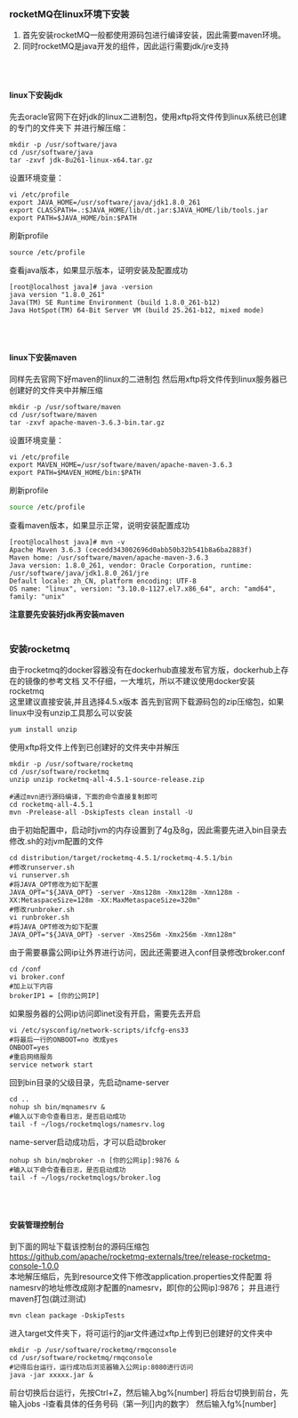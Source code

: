 

### rocketMQ在linux环境下安装
1. 首先安装rocketMQ一般都使用源码包进行编译安装，因此需要maven环境。
2. 同时rocketMQ是java开发的组件，因此运行需要jdk/jre支持

<br><br>
#### linux下安装jdk
先去oracle官网下在好jdk的linux二进制包，使用xftp将文件传到linux系统已创建的专门的文件夹下
并进行解压缩：
```shell script
mkdir -p /usr/software/java
cd /usr/software/java
tar -zxvf jdk-8u261-linux-x64.tar.gz
```
设置环境变量：
```shell script
vi /etc/profile
export JAVA_HOME=/usr/software/java/jdk1.8.0_261
export CLASSPATH=.:$JAVA_HOME/lib/dt.jar:$JAVA_HOME/lib/tools.jar
export PATH=$JAVA_HOME/bin:$PATH
```
刷新profile
```shell script
source /etc/profile
```
查看java版本，如果显示版本，证明安装及配置成功
```shell script
[root@localhost java]# java -version
java version "1.8.0_261"
Java(TM) SE Runtime Environment (build 1.8.0_261-b12)
Java HotSpot(TM) 64-Bit Server VM (build 25.261-b12, mixed mode)
```
<br><br>
#### linux下安装maven
同样先去官网下好maven的linux的二进制包
然后用xftp将文件传到linux服务器已创建好的文件夹中并解压缩
```shell script
mkdir -p /usr/software/maven
cd /usr/software/maven
tar -zxvf apache-maven-3.6.3-bin.tar.gz
```
设置环境变量：
```shell script
vi /etc/profile
export MAVEN_HOME=/usr/software/maven/apache-maven-3.6.3
export PATH=$MAVEN_HOME/bin:$PATH
```
刷新profile
```bash
source /etc/profile
```
查看maven版本，如果显示正常，说明安装配置成功
```shell script
[root@localhost java]# mvn -v
Apache Maven 3.6.3 (cecedd343002696d0abb50b32b541b8a6ba2883f)
Maven home: /usr/software/maven/apache-maven-3.6.3
Java version: 1.8.0_261, vendor: Oracle Corporation, runtime: /usr/software/java/jdk1.8.0_261/jre
Default locale: zh_CN, platform encoding: UTF-8
OS name: "linux", version: "3.10.0-1127.el7.x86_64", arch: "amd64", family: "unix"
```
**注意要先安装好jdk再安装maven**
<br><br>
### 安装rocketmq
由于rocketmq的docker容器没有在dockerhub直接发布官方版，dockerhub上存在的镜像的参考文档
又不仔细，一大堆坑，所以不建议使用docker安装rocketmq
<br>这里建议直接安装,并且选择4.5.x版本
首先到官网下载源码包的zip压缩包，如果linux中没有unzip工具那么可以安装
```shell script
yum install unzip
```
使用xftp将文件上传到已创建好的文件夹中并解压
```shell script
mkdir -p /usr/software/rocketmq
cd /usr/software/rocketmq
unzip unzip rocketmq-all-4.5.1-source-release.zip

#通过mvn进行源码编译，下面的命令直接复制即可
cd rocketmq-all-4.5.1
mvn -Prelease-all -DskipTests clean install -U
```
由于初始配置中，启动时jvm的内存设置到了4g及8g，因此需要先进入bin目录去修改.sh的对jvm配置的文件
```shell script
cd distribution/target/rocketmq-4.5.1/rocketmq-4.5.1/bin
#修改runserver.sh
vi runserver.sh
#将JAVA_OPT修改为如下配置
JAVA_OPT="${JAVA_OPT} -server -Xms128m -Xmx128m -Xmn128m -XX:MetaspaceSize=128m -XX:MaxMetaspaceSize=320m"
#修改runbroker.sh
vi runbroker.sh
#将JAVA_OPT修改为如下配置
JAVA_OPT="${JAVA_OPT} -server -Xms256m -Xmx256m -Xmn128m"
```
由于需要暴露公网ip让外界进行访问，因此还需要进入conf目录修改broker.conf
```shell script
cd /conf
vi broker.conf
#加上以下内容
brokerIP1 = [你的公网IP]
``` 
如果服务器的公网ip访问即inet没有开启，需要先去开启
```shell script
vi /etc/sysconfig/network-scripts/ifcfg-ens33
#将最后一行的ONBOOT=no 改成yes
ONBOOT=yes
#重启网络服务
service network start
```
回到bin目录的父级目录，先启动name-server
```shell script
cd ..
nohup sh bin/mqnamesrv &
#输入以下命令查看日志，是否启动成功
tail -f ~/logs/rocketmqlogs/namesrv.log
```
name-server启动成功后，才可以启动broker
```shell script
nohup sh bin/mqbroker -n [你的公网ip]:9876 &
#输入以下命令查看日志，是否启动成功
tail -f ~/logs/rocketmqlogs/broker.log
```
<br><br>
#### 安装管理控制台
到下面的网址下载该控制台的源码压缩包
https://github.com/apache/rocketmq-externals/tree/release-rocketmq-console-1.0.0
<br>本地解压缩后，先到resource文件下修改application.properties文件配置
将namesrv的地址修改成刚才配置的namesrv，即[你的公网ip]:9876；
并且进行maven打包(跳过测试)
```shell script
mvn clean package -DskipTests
```
进入target文件夹下，将可运行的jar文件通过xftp上传到已创建好的文件夹中
```shell script
mkdir -p /usr/software/rocketmq/rmqconsole
cd /usr/software/rocketmq/rmqconsole
#记得后台运行，运行成功后浏览器输入公网ip:8080进行访问
java -jar xxxxx.jar &
```
前台切换后台运行，先按Ctrl+Z，然后输入bg%[number]
将后台切换到前台，先输入jobs -l查看具体的任务号码（第一列[]内的数字）
然后输入fg%[number]